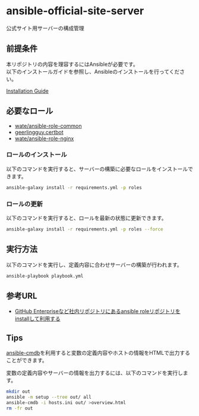 ansible-official-site-server
================================

公式サイト用サーバーの構成管理

前提条件
---------------------

本リポジトリの内容を理容するにはAnsibleが必要です。  
以下のインストールガイドを参照し、Ansibleのインストールを行ってください。

[Installation Guide](https://docs.ansible.com/ansible/latest/installation_guide/index.html)

必要なロール
---------------------

* [wate/ansible-role-common](https://github.com/wate/ansible-role-common)
* [geerlingguy.certbot](https://galaxy.ansible.com/geerlingguy/certbot)
* [wate/ansible-role-nginx](https://github.com/wate/ansible-role-nginx)  

### ロールのインストール

以下のコマンドを実行すると、サーバーの構築に必要なロールをインストールできます。

```sh
ansible-galaxy install -r requirements.yml -p roles
```

### ロールの更新

以下のコマンドを実行すると、ロールを最新の状態に更新できます。

```sh
ansible-galaxy install -r requirements.yml -p roles --force
```

実行方法
---------------------

以下のコマンドを実行し、定義内容に合わせサーバーの構築が行われます。

```sh
ansible-playbook playbook.yml
```

参考URL
---------------------

* [GitHub Enterpriseなど社内リポジトリにあるansible roleリポジトリをinstallして利用する](https://qiita.com/yassan168/items/0fea8bbc80c39448d7fd)

Tips
---------------------

[ansible-cmdb](https://ansible-cmdb.readthedocs.io/en/latest/)を利用すると変数の定義内容やホストの情報をHTMLで出力することができます。

変数の定義内容やサーバーの情報を出力するには、以下のコマンドを実行します。

```sh
mkdir out
ansible -m setup --tree out/ all
ansible-cmdb -i hosts.ini out/ >overview.html
rm -fr out
```
